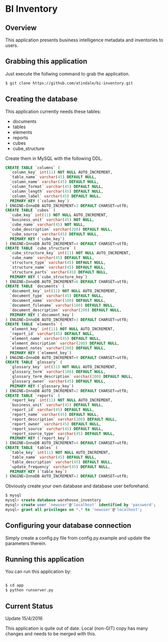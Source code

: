 # BI Inventory

## Overview

This application presents business intelligence metadata and inventories to users.

## Grabbing this application

Just execute the follwing command to grab the application.

```bash
$ git clone https://github.com/atindale/bi-inventory.git
```

## Creating the database

This application currently needs these tables:

* documents
* tables
* elements
* reports
* cubes
* cube_structure

Create them in MySQL with the following DDL.

```SQL
CREATE TABLE `columns` (
  `column_key` int(11) NOT NULL AUTO_INCREMENT,
  `table_name` varchar(45) DEFAULT NULL,
  `column_name` varchar(45) DEFAULT NULL,
  `column_format` varchar(45) DEFAULT NULL,
  `column_length` varchar(45) DEFAULT NULL,
  `column_label` varchar(45) DEFAULT NULL,
  PRIMARY KEY (`column_key`)
) ENGINE=InnoDB AUTO_INCREMENT=3 DEFAULT CHARSET=utf8;
CREATE TABLE `cubes` (
  `cube_key` int(11) NOT NULL AUTO_INCREMENT,
  `business_unit` varchar(45) NOT NULL,
  `cube_name` varchar(45) NOT NULL,
  `cube_description` varchar(200) DEFAULT NULL,
  `cube_source` varchar(45) DEFAULT NULL,
  PRIMARY KEY (`cube_key`)
) ENGINE=InnoDB AUTO_INCREMENT=4 DEFAULT CHARSET=utf8;
CREATE TABLE `cube_structure` (
  `cube_structure_key` int(11) NOT NULL AUTO_INCREMENT,
  `cube_name` varchar(45) DEFAULT NULL,
  `structure_type` varchar(45) DEFAULT NULL,
  `structure_name` varchar(45) DEFAULT NULL,
  `structure_parts` varchar(45) DEFAULT NULL,
  PRIMARY KEY (`cube_structure_key`)
) ENGINE=InnoDB AUTO_INCREMENT=6 DEFAULT CHARSET=utf8;
CREATE TABLE `documents` (
  `document_key` int(11) NOT NULL AUTO_INCREMENT,
  `document_type` varchar(45) DEFAULT NULL,
  `document_name` varchar(100) DEFAULT NULL,
  `document_filename` varchar(100) DEFAULT NULL,
  `document_description` varchar(200) DEFAULT NULL,
  PRIMARY KEY (`document_key`)
) ENGINE=InnoDB AUTO_INCREMENT=3 DEFAULT CHARSET=utf8;
CREATE TABLE `elements` (
  `element_key` int(11) NOT NULL AUTO_INCREMENT,
  `report_id` varchar(45) DEFAULT NULL,
  `element_name` varchar(45) DEFAULT NULL,
  `element_description` varchar(200) DEFAULT NULL,
  `element_notes` varchar(200) DEFAULT NULL,
  PRIMARY KEY (`element_key`)
) ENGINE=InnoDB AUTO_INCREMENT=9 DEFAULT CHARSET=utf8;
CREATE TABLE `glossary` (
  `glossary_key` int(11) NOT NULL AUTO_INCREMENT,
  `glossary_term` varchar(100) DEFAULT NULL,
  `glossary_term_description` varchar(200) DEFAULT NULL,
  `glossary_owner` varchar(45) DEFAULT NULL,
  PRIMARY KEY (`glossary_key`)
) ENGINE=InnoDB AUTO_INCREMENT=2 DEFAULT CHARSET=utf8;
CREATE TABLE `reports` (
  `report_key` int(11) NOT NULL AUTO_INCREMENT,
  `business_unit` varchar(45) DEFAULT NULL,
  `report_id` varchar(45) DEFAULT NULL,
  `report_name` varchar(45) DEFAULT NULL,
  `report_description` varchar(100) DEFAULT NULL,
  `report_owner` varchar(45) DEFAULT NULL,
  `report_source` varchar(45) DEFAULT NULL,
  `report_source_type` varchar(45) DEFAULT NULL,
  PRIMARY KEY (`report_key`)
) ENGINE=InnoDB AUTO_INCREMENT=4 DEFAULT CHARSET=utf8;
CREATE TABLE `tables` (
  `table_key` int(11) NOT NULL AUTO_INCREMENT,
  `table_name` varchar(45) DEFAULT NULL,
  `table_description` varchar(45) DEFAULT NULL,
  `update_frequency` varchar(45) DEFAULT NULL,
  PRIMARY KEY (`table_key`)
) ENGINE=InnoDB AUTO_INCREMENT=3 DEFAULT CHARSET=utf8;
```

Obviously create your own database and database user beforehand.

```SQL
$ mysql
mysql> create database warehouse_inventory
mysql> create user 'newuser'@'localhost' identified by 'password';
mysql> grant all privileges on *.* to 'newuser'@'localhost';
````

## Configuring your database connection

Simply create a config.py file from config.py.example and update the parameters therein.

## Running this application

You can run this application by:

```bash

$ cd app
$ python runserver.py
```

## Current Status

Update 15/4/2016

This application is quite out of date. Local (non-GIT) copy has many changes and needs to be merged with this.


